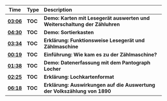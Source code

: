 |Time|Type|Description|
|----------|:-------------|:------|
| **[03:06](https://youtu.be/17On5ItcrBA?t=3m6s)**| **TOC**| **Demo: Karten mit Lesegerät auswerten und Weiterschaltung der Zähluhren**|
| **[04:30](https://youtu.be/17On5ItcrBA?t=4m30s)**| **TOC**| **Demo: Sortierkasten**|
| **[03:34](https://youtu.be/17On5ItcrBA?t=3m34s)**| **TOC**| **Erklärung: Funktionsweise Lesegerät und Zählmaschine**|
| **[00:19](https://youtu.be/17On5ItcrBA?t=0m19s)**| **TOC**| **Einführung: Wie kam es zu der Zählmaschine?**|
| **[01:38](https://youtu.be/17On5ItcrBA?t=1m38s)**| **TOC**| **Demo: Datenerfassung mit dem Pantograph Locher**|
| **[02:25](https://youtu.be/17On5ItcrBA?t=2m25s)**| **TOC**| **Erklärung: Lochkartenformat**|
| **[06:18](https://youtu.be/17On5ItcrBA?t=6m18s)**| **TOC**| **Erklärung: Auswirkungen auf die  Auswertung der Volkszählung von 1890**|
